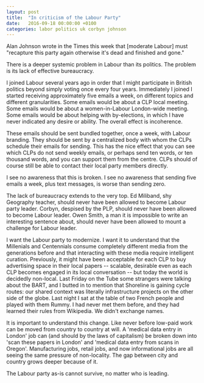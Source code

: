 ```yaml
---
layout: post
title:  "In criticism of the Labour Party"
date:   2016-09-18 00:00:00 +0100
categories: labor politics uk corbyn johnson
---
```


Alan Johnson wrote in the Times this week that \[moderate Labour\] must "recapture this party again otherwise it's dead and finished and gone."

There is a deeper systemic problem in Labour than its politics.  The problem is its lack of effective bureaucracy.

I joined Labour several years ago in order that I might participate in British politics beyond simply voting once every four years.  Immediately I joined I started receiving approximately five emails a week, on different topics and different granularities.  Some emails would be about a CLP local meeting.  Some emails would be about a women-in-Labour London-wide meeting.  Some emails would be about helping with by-elections, in which I have never indicated any desire or ability.  The overall effect is incoherence.

These emails should be sent bundled together, once a week, with Labour branding.  They should be sent by a centralized body with whom the CLPs schedule their emails for sending.  This has the nice effect that you can see which CLPs do not send weekly emails, or perhaps send ten words, or ten thousand words, and you can support them from the centre.  CLPs should of course still be able to contact their local party members directly.

I see no awareness that this is broken.  I see no awareness that sending five emails a week, plus text messages, is worse than sending zero.

The lack of bureaucracy extends to the very top.  Ed Miliband, shy Geography teacher, should never have been allowed to become Labour party leader.  Corbyn, despised by the PLP, should never have been allowed to become Labour leader.  Owen Smith, a man it is impossible to write an interesting sentence about, should never have been allowed to mount a challenge for Labour leader.

I want the Labour party to modernize.  I want it to understand that the Millenials and Centennials consume completely different media from the generations before and that interacting with these media require intelligent curation.  Previously, it might have been acceptable for each CLP to buy advertising space in their local papers -- scalable, desirable even as each CLP becomes engaged in its local conversation -- but today the world is decidedly non-local.  Last Friday on the Tube some strangers were talking about the BART, and I butted in to mention that Shoreline is gaining cycle routes: our shared context was literally infrastructure projects on the other side of the globe.  Last night I sat at the table of two French people and played with them Rummy.  I had never met them before, and they had learned their rules from Wikipedia.  We didn't exchange names.

It is important to understand this change.  Like never before low-paid work can be moved from country to country at will.  A 'medical data entry in London' job can (and should by the laws of capitalism) be broken down into 'scan these papers in London' and 'medical data entry from scans in Oregon'.  Manufacturing jobs, retail jobs, and now informational jobs are all seeing the same pressure of non-locality.  The gap between city and country grows deeper because of it.

The Labour party as-is cannot survive, no matter who is leading.
